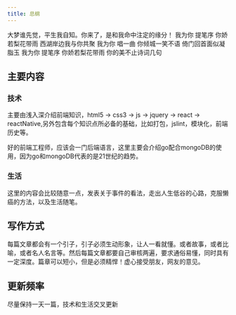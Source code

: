 ```yaml
---
title: 总纲
---
```

大梦谁先觉，平生我自知。你来了，是和我命中注定的缘分！
我为你 提笔序
你娇若梨花带雨
西湖岸边我与你共聚
我为你 唱一曲
你倾城一笑不语
倚门回首面似凝脂玉
我为你 提笔序
你娇若梨花带雨
你的美不止诗词几句
## 主要内容

### 技术
主要由浅入深介绍前端知识，html5 -> css3 -> js -> jquery -> react -> reactNative,另外包含每个知识点所必备的基础，比如打包，jslint，模块化，前端历史等。

好的前端工程师，应该会一门后端语言，这里主要会介绍go配合mongoDB的使用，因为go和mongoDB代表的是21世纪的趋势。

### 生活
这里的内容会比较随意一点，发表关于事件的看法，走出人生低谷的心路，克服懒癌的方法，以及生活随笔。

## 写作方式

每篇文章都会有一个引子，引子必须生动形象，让人一看就懂。或者故事，或者比喻，或者名人名言等。然后每篇文章都要自己审核两遍，要求通俗易懂，同时具有一定深度。篇章可以短小，但是必须精悍！虚心接受朋友，网友的意见。

## 更新频率

尽量保持一天一篇，技术和生活交叉更新